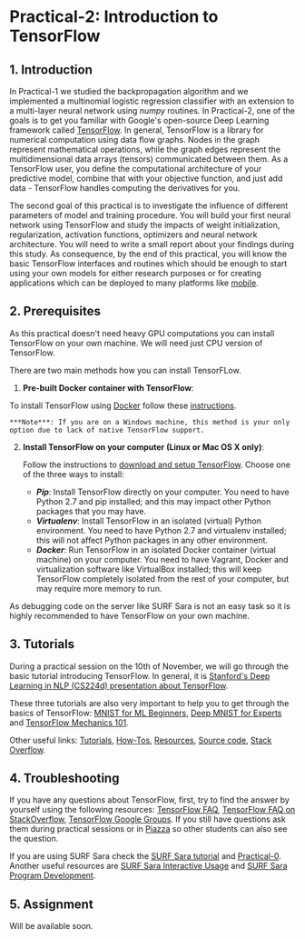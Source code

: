 # Practical-2: Introduction to TensorFlow
## 1. Introduction
In Practical-1 we studied the backpropagation algorithm and we implemented a multinomial logistic regression classifier with an extension to a multi-layer neural network using *numpy* routines. In Practical-2, one of the goals is to get you familiar with Google's open-source Deep Learning framework called [TensorFlow](https://www.tensorflow.org/). In general, TensorFlow is a library for numerical computation using data flow graphs. Nodes in the graph represent mathematical operations, while the graph edges represent the multidimensional data arrays (tensors) communicated between them. As a TensorFlow user, you define the computational architecture of your predictive model, combine that with your objective function, and just add data - TensorFlow handles computing the derivatives for you.

The second goal of this practical is to investigate the influence of different parameters of model and training procedure. You will build your first neural network using TensorFlow and study the impacts of weight initialization, regularization, activation functions, optimizers and neural network architecture. You will need to write a small report about your findings during this study. As consequence, by the end of this practical, you will know the basic TensorFlow interfaces and routines which should be enough to start using your own models for either research purposes or for creating applications which can be deployed to many platforms like [mobile](https://www.tensorflow.org/mobile.html).

## 2. Prerequisites
As this practical doesn't need heavy GPU computations you can install TensorFlow on your own machine. We will need just CPU version of TensorFlow.

There are two main methods how you can install TensorFLow.

1. **Pre-built Docker container with TensorFlow**:

  To install TensorFlow using [Docker](https://www.docker.com/) follow these [instructions](https://www.tensorflow.org/versions/r0.11/get_started/os_setup.html#docker-installation).

	***Note***: If you are on a Windows machine, this method is your only option due to lack of native TensorFlow support.

2. **Install TensorFlow on your computer (Linux or Mac OS X only)**:

	 Follow the instructions to [download and setup TensorFlow](https://www.tensorflow.org/versions/master/get_started/os_setup.html#download-and-setup). Choose one of the three ways to install:

    - ***Pip***: Install TensorFlow directly on your computer. You need to have Python 2.7 and pip installed; and this may impact other Python packages that you may have.
    - ***Virtualenv***: Install TensorFlow in an isolated (virtual) Python environment. You need to have Python 2.7 and virtualenv installed; this will not affect Python packages in any other environment.
    - ***Docker***: Run TensorFlow in an isolated Docker container (virtual machine) on your computer. You need to have Vagrant, Docker and virtualization software like VirtualBox installed; this will keep TensorFlow completely isolated from the rest of your computer, but may require more memory to run.

As debugging code on the server like SURF Sara is not an easy task so it is highly recommended to have TensorFlow on your own machine.

## 3. Tutorials

During a practical session on the 10th of November, we will go through the basic tutorial introducing TensorFlow. In general, it is [Stanford's Deep Learning in NLP (CS224d) presentation about TensorFlow](https://cs224d.stanford.edu/lectures/CS224d-Lecture7.pdf).

These three tutorials are also very important to help you to get through the basics of TensorFlow: [MNIST for ML Beginners](https://www.tensorflow.org/versions/master/tutorials/index.html), [Deep MNIST for Experts](https://www.tensorflow.org/versions/master/tutorials/mnist/pros/index.html#deep-mnist-for-experts) and [TensorFlow Mechanics 101](https://www.tensorflow.org/versions/master/tutorials/mnist/tf/index.html#tensorflow-mechanics-101).  

Other useful links: [Tutorials](https://www.tensorflow.org/versions/r0.11/tutorials/index.html), [How-Tos](https://www.tensorflow.org/versions/master/how_tos/index.html), [Resources](https://www.tensorflow.org/versions/master/resources/index.html), [Source code](https://github.com/tensorflow/tensorflow), [Stack Overflow](https://stackoverflow.com/questions/tagged/tensorflow).

## 4. Troubleshooting
If you have any questions about TensorFlow, first, try to find the answer by yourself using the following resources: [TensorFlow FAQ](https://www.tensorflow.org/versions/r0.11/resources/faq.html), [TensorFlow FAQ on StackOverflow](http://stackoverflow.com/questions/tagged/tensorflow?sort=frequent), [TensorFlow Google Groups](https://groups.google.com/a/tensorflow.org/forum/#!forum/discuss). If you still have questions ask them during practical sessions or in [Piazza](https://piazza.com/class/iuxuidh437j3ed) so other students can also see the question.

If you are using SURF Sara check the [SURF Sara tutorial]("http://uvadlc.github.io/lectures/surfsara-slides.pdf") and [Practical-0](https://github.com/uvadlc/uvadlc_practicals_2016/tree/master/practical_0). Another useful resources are [SURF Sara Interactive Usage](https://userinfo.surfsara.nl/systems/cartesius/usage/interactive-usage) and [SURF Sara Program Development](https://userinfo.surfsara.nl/systems/cartesius/usage/Program-development).

## 5. Assignment
Will be available soon. 
